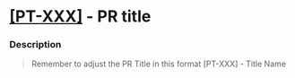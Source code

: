 # [[PT-XXX]](https://0xbase.atlassian.net/browse/PT-XXXX) - PR title

### Description

> Remember to adjust the PR Title in this format [PT-XXX] - Title Name
